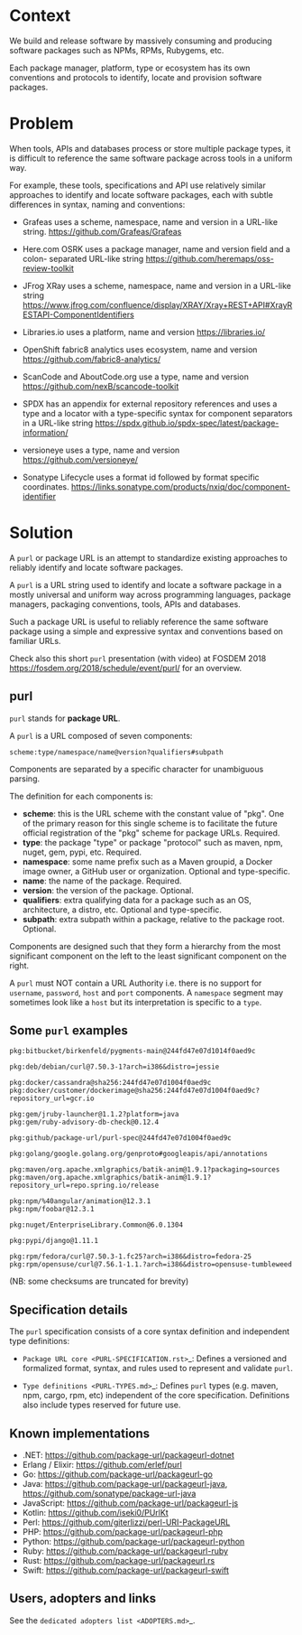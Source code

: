 # Context

We build and release software by massively consuming and producing software
packages such as NPMs, RPMs, Rubygems, etc.

Each package manager, platform, type or ecosystem has its own conventions and
protocols to identify, locate and provision software packages.

# Problem

When tools, APIs and databases process or store multiple package types, it is
difficult to reference the same software package across tools in a uniform way.

For example, these tools, specifications and API use relatively similar
approaches to identify and locate software packages, each with subtle
differences in syntax, naming and conventions:

- Grafeas uses a scheme, namespace, name and version in a URL-like string.
  https://github.com/Grafeas/Grafeas

- Here.com OSRK uses a package manager, name and version field and a colon-
  separated URL-like string
  https://github.com/heremaps/oss-review-toolkit

- JFrog XRay uses a scheme, namespace, name and version in a URL-like string
  https://www.jfrog.com/confluence/display/XRAY/Xray+REST+API#XrayRESTAPI-ComponentIdentifiers

- Libraries.io uses a platform, name and version
  https://libraries.io/

- OpenShift fabric8 analytics uses ecosystem, name and version
  https://github.com/fabric8-analytics/

- ScanCode and AboutCode.org use a type, name and version
  https://github.com/nexB/scancode-toolkit

- SPDX has an appendix for external repository references and uses a type and a
  locator with a type-specific syntax for component separators in a URL-like
  string
  https://spdx.github.io/spdx-spec/latest/package-information/

- versioneye uses a type, name and version
  https://github.com/versioneye/

- Sonatype Lifecycle uses a format id followed by format specific coordinates.
  https://links.sonatype.com/products/nxiq/doc/component-identifier

# Solution

A `purl` or package URL is an attempt to standardize existing approaches to
reliably identify and locate software packages.

A `purl` is a URL string used to identify and locate a software package in a
mostly universal and uniform way across programming languages, package managers,
packaging conventions, tools, APIs and databases.

Such a package URL is useful to reliably reference the same software package
using a simple and expressive syntax and conventions based on familiar URLs.

Check also this short `purl` presentation (with video) at FOSDEM 2018
https://fosdem.org/2018/schedule/event/purl/ for an overview.

## purl

`purl` stands for **package URL**.

A `purl` is a URL composed of seven components:

    scheme:type/namespace/name@version?qualifiers#subpath

Components are separated by a specific character for unambiguous parsing.

The definition for each components is:

- **scheme**: this is the URL scheme with the constant value of "pkg". One of
  the primary reason for this single scheme is to facilitate the future official
  registration of the "pkg" scheme for package URLs. Required.
- **type**: the package "type" or package "protocol" such as maven, npm, nuget,
  gem, pypi, etc. Required.
- **namespace**: some name prefix such as a Maven groupid, a Docker image owner,
  a GitHub user or organization. Optional and type-specific.
- **name**: the name of the package. Required.
- **version**: the version of the package. Optional.
- **qualifiers**: extra qualifying data for a package such as an OS,
  architecture, a distro, etc. Optional and type-specific.
- **subpath**: extra subpath within a package, relative to the package root.
  Optional.

Components are designed such that they form a hierarchy from the most significant component
on the left to the least significant component on the right.

A `purl` must NOT contain a URL Authority i.e. there is no support for
`username`, `password`, `host` and `port` components. A `namespace` segment may
sometimes look like a `host` but its interpretation is specific to a `type`.

## Some `purl` examples

    pkg:bitbucket/birkenfeld/pygments-main@244fd47e07d1014f0aed9c

    pkg:deb/debian/curl@7.50.3-1?arch=i386&distro=jessie

    pkg:docker/cassandra@sha256:244fd47e07d1004f0aed9c
    pkg:docker/customer/dockerimage@sha256:244fd47e07d1004f0aed9c?repository_url=gcr.io

    pkg:gem/jruby-launcher@1.1.2?platform=java
    pkg:gem/ruby-advisory-db-check@0.12.4

    pkg:github/package-url/purl-spec@244fd47e07d1004f0aed9c

    pkg:golang/google.golang.org/genproto#googleapis/api/annotations

    pkg:maven/org.apache.xmlgraphics/batik-anim@1.9.1?packaging=sources
    pkg:maven/org.apache.xmlgraphics/batik-anim@1.9.1?repository_url=repo.spring.io/release

    pkg:npm/%40angular/animation@12.3.1
    pkg:npm/foobar@12.3.1

    pkg:nuget/EnterpriseLibrary.Common@6.0.1304

    pkg:pypi/django@1.11.1

    pkg:rpm/fedora/curl@7.50.3-1.fc25?arch=i386&distro=fedora-25
    pkg:rpm/opensuse/curl@7.56.1-1.1.?arch=i386&distro=opensuse-tumbleweed

(NB: some checksums are truncated for brevity)

## Specification details

The `purl` specification consists of a core syntax definition and independent
type definitions:

- `Package URL core <PURL-SPECIFICATION.rst>`_: Defines a versioned and
  formalized format, syntax, and rules used to represent and validate `purl`.

- `Type definitions <PURL-TYPES.md>`_: Defines `purl` types (e.g. maven, npm,
  cargo, rpm, etc) independent of the core specification. Definitions also
  include types reserved for future use.

## Known implementations

- .NET: https://github.com/package-url/packageurl-dotnet
- Erlang / Elixir: https://github.com/erlef/purl
- Go: https://github.com/package-url/packageurl-go
- Java: https://github.com/package-url/packageurl-java,
  https://github.com/sonatype/package-url-java
- JavaScript: https://github.com/package-url/packageurl-js
- Kotlin: https://github.com/iseki0/PUrlKt
- Perl: https://github.com/giterlizzi/perl-URI-PackageURL
- PHP: https://github.com/package-url/packageurl-php
- Python: https://github.com/package-url/packageurl-python
- Ruby: https://github.com/package-url/packageurl-ruby
- Rust: https://github.com/package-url/packageurl.rs
- Swift: https://github.com/package-url/packageurl-swift

## Users, adopters and links

See the `dedicated adopters list <ADOPTERS.md>`_.
